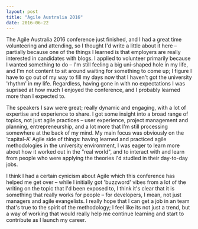 ```yaml
---
layout: post
title: "Agile Australia 2016"
date: 2016-06-22
---
```


The Agile Australia 2016 conference just finished, and I had a great time volunteering and attending, so I thought I'd write a little about it here – partially because one of the things I learned is that employers are really interested in candidates with blogs. I applied to volunteer primarily because I wanted something to do – I'm still feeling a big uni-shaped hole in my life, and I'm not content to sit around waiting for something to come up; I figure I have to go out of my way to fill my days now that I haven't got the university 'rhythm' in my life. Regardless, having gone in with no expectations I was suprised at how much I enjoyed the conference, and I probably learned more than I expected to.

The speakers I saw were great; really dynamic and engaging, with a lot of expertise and experience to share. I got some insight into a broad range of topics, not just agile practices – user experience, project management and planning, entrepreneurship, and a lot more that I'm still processing somewhere at the back of my mind. My main focus was obviously on the 'capital-A' Agile side of things: having learned and practiced agile methodologies in the university environment, I was eager to learn more about how it worked out in the "real world", and to interact with and learn from people who were applying the theories I'd studied in their day-to-day jobs.

I think I had a certain cynicism about Agile which this conference has helped me get over – while I initially got 'buzzword' vibes from a lot of the writing on the topic that I'd been exposed to, I think it's clear that it is something that really works for people – for developers, I mean, not just managers and agile evangelists. I really hope that I can get a job in an team that's true to the spirit of the methodology; I feel like its not just a trend, but a way of working that would really help me continue learning and start to contribute as I launch my career.
